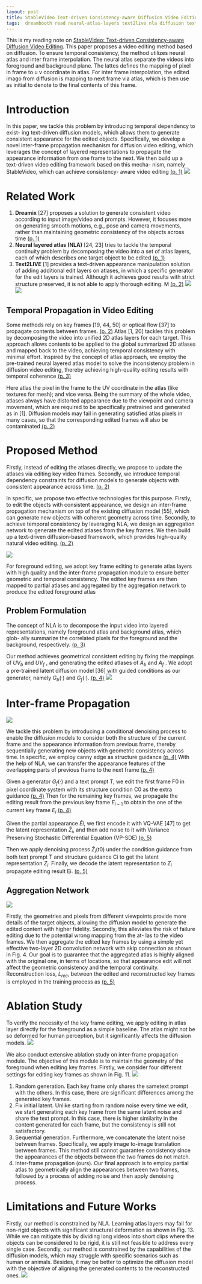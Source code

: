 ```yaml
---
layout: post
title: StableVideo Text-driven Consistency-aware Diffusion Video Editing
tags:  dreambooth read neural-atlas-layers text2live nla diffusion text2video dreamix
---
```


This is my reading note on [StableVideo: Text-driven Consistency-aware Diffusion Video Editing](https://github.com/rese1f/StableVideo). This paper proposes a video editing method based on diffusion. To ensure temporal consistency, the method utilizes neural atlas and inter frame interpolation. The neural atlas separate the videos into foreground and background plane. The lattes defines the mapping of pixel in frame to u v coordinate in atlas. For inter frame interpolation, the edited imago from diffusion is mapping to next frame via atlas, which is then use as initial to denote to the final contents of this frame.

# Introduction
In this paper, we tackle this problem by introducing temporal dependency to exist- ing text-driven diffusion models, which allows them to generate consistent appearance for the edited objects. Specifically, we develop a novel inter-frame propagation mechanism for diffusion video editing, which leverages the concept of layered representations to propagate the appearance information from one frame to the next. We then build up a text-driven video editing framework based on this mecha- nism, namely StableVideo, which can achieve consistency- aware video editing [(p. 1)](zotero://open-pdf/library/items/2DGI5GXC?page=1&annotation=AFFQGBMK)
![](https://raw.githubusercontent.com/zhangtemplar/zhangtemplar.github.io/master/uPic/chaiStableVideoTextdrivenConsistencyaware2023_1.png) 

# Related Work
1. **Dreamix** [27] proposes a solution to generate consistent video according to input image/video and prompts. However, it focuses more on generating smooth motions, e.g., pose and camera movements, rather than maintaining geometric consistency of the objects across time [(p. 1)](zotero://open-pdf/library/items/2DGI5GXC?page=1&annotation=WY98DW3C)
2. **Neural layered atlas (NLA)** [24, 23] tries to tackle the temporal continuity problem by decomposing the video into a set of atlas layers, each of which describes one target object to be edited [(p. 1)](zotero://open-pdf/library/items/2DGI5GXC?page=1&annotation=U49R88RS)
3. **Text2LIVE** [1] provides a text-driven appearance manipulation solution of adding additional edit layers on atlases, in which a specific generator for the edit layers is trained. Although it achieves good results with strict structure preserved, it is not able to apply thorough editing. M [(p. 2)](zotero://open-pdf/library/items/2DGI5GXC?page=2&annotation=Q993M889)
![](https://raw.githubusercontent.com/zhangtemplar/zhangtemplar.github.io/master/uPic/chaiStableVideoTextdrivenConsistencyaware2023_8.png) 
![](https://raw.githubusercontent.com/zhangtemplar/zhangtemplar.github.io/master/uPic/chaiStableVideoTextdrivenConsistencyaware2023_9.png) 

## Temporal Propagation in Video Editing
Some methods rely on key frames [19, 44, 50] or optical flow [37] to propagate contents between frames. [(p. 2)](zotero://open-pdf/library/items/2DGI5GXC?page=2&annotation=PKR7NMY6) Atlas [1, 20] tackles this problem by decomposing the video into unified 2D atlas layers for each target. This approach allows contents to be applied to the global summarized 2D atlases and mapped back to the video, achieving temporal consistency with minimal effort.  Inspired by the concept of atlas approach, we employ the pre-trained neural layered atlas model to solve the inconsistency problem in diffusion video editing, thereby achieving high-quality editing results with temporal coherence [(p. 3)](zotero://open-pdf/library/items/2DGI5GXC?page=3&annotation=5ZJ5DS75)

Here atlas the pixel in the frame to the UV coordinate in the atlas (like textures for mesh); and vice versa. Being the summary of the whole video, atlases always have distorted appearance due to the viewpoint and camera movement, which are required to be specifically pretrained and generated as in [1]. Diffusion models may fail in generating satisfied atlas pixels in many cases, so that the corresponding edited frames will also be contaminated [(p. 2)](zotero://open-pdf/library/items/2DGI5GXC?page=2&annotation=K5LTAX8U)

# Proposed Method
Firstly, instead of editing the atlases directly, we propose to update the atlases via editing key video frames. Secondly, we introduce temporal dependency constraints for diffusion models to generate objects with consistent appearance across time. [(p. 2)](zotero://open-pdf/library/items/2DGI5GXC?page=2&annotation=P8N2SAI2)

In specific, we propose two effective technologies for this purpose. Firstly, to edit the objects with consistent appearance, we design an inter-frame propagation mechanism on top of the existing diffusion model [55], which can generate new objects with coherent geometry across time. Secondly, to achieve temporal consistency by leveraging NLA, we design an aggregation network to generate the edited atlases from the key frames. 
We then build up a text-driven diffusion-based framework, which provides high-quality natural video editing. [(p. 2)](zotero://open-pdf/library/items/2DGI5GXC?page=2&annotation=GBLYBJQ5)


![](https://raw.githubusercontent.com/zhangtemplar/zhangtemplar.github.io/master/uPic/chaiStableVideoTextdrivenConsistencyaware2023-3-x44-y379.png) 

For foreground editing, we adopt key frame editing to generate atlas layers with high quality and the inter-frame propagation module to ensure better geometric and temporal consistency. The edited key frames are then mapped to partial atlases and aggregated by the aggregation network to produce the edited foreground atlas
## Problem Formulation
The concept of NLA is to decompose the input video into layered representations, namely foreground atlas and background atlas, which glob- ally summarize the correlated pixels for the foreground and the background, respectively. [(p. 3)](zotero://open-pdf/library/items/2DGI5GXC?page=3&annotation=6IANZKAE)


Our method achieves geometrical consistent editing by fixing the mappings of $UV_b$ and $UV_f$ , and generating the edited atlases of $A_b$ and $A_f$ . We adopt a pre-trained latent diffusion model [36] with guided conditions as our generator, namely $G_b(·)$ and $G_f (·)$. [(p. 4)](zotero://open-pdf/library/items/2DGI5GXC?page=4&annotation=NBF3RYDC)
![](https://raw.githubusercontent.com/zhangtemplar/zhangtemplar.github.io/master/uPic/chaiStableVideoTextdrivenConsistencyaware2023-4-x46-y216.png) 

# Inter-frame Propagation
![](https://raw.githubusercontent.com/zhangtemplar/zhangtemplar.github.io/master/uPic/chaiStableVideoTextdrivenConsistencyaware2023-4-x47-y443.png) 

We tackle this problem by introducing a conditional denoising process to enable the diffusion models to consider both the structure of the current frame and the appearance information from previous frame, thereby sequentially generating new objects with geometric consistency across time. In specific, we employ canny edge as structure guidance [(p. 4)](zotero://open-pdf/library/items/2DGI5GXC?page=4&annotation=H3WRS7PY) With the help of NLA, we can transfer the appearance features of the overlapping parts of previous frame to the next frame [(p. 4)](zotero://open-pdf/library/items/2DGI5GXC?page=4&annotation=SA9E82LC)

Given a generator $G_f (·)$ and a text prompt T, we edit the first frame F0 in pixel coordinate system with its structure condition C0 as the extra guidance [(p. 4)](zotero://open-pdf/library/items/2DGI5GXC?page=4&annotation=FLAH5EQ8) Then for the remaining key frames, we propagate the editing result from the previous key frame $E_{i−1}$ to obtain the one of the current key frame $E_i$ [(p. 4)](zotero://open-pdf/library/items/2DGI5GXC?page=4&annotation=273H3HKN)

Given the partial appearance $\hat{E}i$, we first encode it with VQ-VAE [47] to get the latent representation $\hat{Z}_i$, and then add noise to it with Variance Preserving Stochastic Differential Equation (VP-SDE) [(p. 5)](zotero://open-pdf/library/items/2DGI5GXC?page=5&annotation=8XD3DU2U)

Then we apply denoising process $\hat{Z}_i(t0)$ under the condition guidance from both text prompt T and structure guidance Ci to get the latent representation $Z_i$. Finally, we decode the latent representation to $Z_i$ propagate editing result Ei. [(p. 5)](zotero://open-pdf/library/items/2DGI5GXC?page=5&annotation=UJHJ5LZN)
## Aggregation Network
![](https://raw.githubusercontent.com/zhangtemplar/zhangtemplar.github.io/master/uPic/chaiStableVideoTextdrivenConsistencyaware2023-4-x305-y479.png) 

Firstly, the geometries and pixels from different viewpoints provide more details of the target objects, allowing the diffusion model to generate the edited content with higher fidelity. Secondly, this alleviates the risk of failure editing due to the potential wrong mapping from the at- las to the video frames. We then aggregate the edited key frames by using a simple yet effective two-layer 2D convolution network with skip connection as shown in Fig. 4. 
Our goal is to guarantee that the aggregated atlas is highly aligned with the original one, in terms of locations, so that appearance edit will not affect the geometric consistency and the temporal continuity. Reconstruction loss, $L_{rec}$, between the edited and reconstructed key frames is employed in the training process as [(p. 5)](zotero://open-pdf/library/items/2DGI5GXC?page=5&annotation=J3S5ZF8G)
# Ablation Study
To verify the necessity of the key frame editing, we apply editing in atlas layer directly for the foreground as a simple baseline. The atlas might not be so deformed for human perception, but it significantly affects the diffusion models.
![](https://raw.githubusercontent.com/zhangtemplar/zhangtemplar.github.io/master/uPic/chaiStableVideoTextdrivenConsistencyaware2023_10.png) 

We also conduct extensive ablation study on inter-frame propagation module. The objective of this module is to maintain the geometry of the foreground when editing key frames. Firstly, we consider four different settings for editing key frames as shown in Fig. 11.
![](https://raw.githubusercontent.com/zhangtemplar/zhangtemplar.github.io/master/uPic/chaiStableVideoTextdrivenConsistencyaware2023_11.png) 

1. Random generation. Each key frame only shares the sametext prompt with the others. In this case, there are significant differences among the generated key frames.
2. Fix initial latent. Unlike starting from random noise every time we edit, we start generating each key frame from the same latent noise and share the text prompt. In this case, there is higher similarity in the content generated for each frame, but the consistency is still not satisfactory.
3. Sequential generation. Furthermore, we concatenate the latent noise between frames. Specifically, we apply image to-image translation between frames. This method still cannot guarantee consistency since the appearances of the objects between the two frames do not match.
4. Inter-frame propagation (ours). Our final approach is to employ partial atlas to geometrically align the appearances between two frames, followed by a process of adding noise and then apply denoising process.
# Limitations and Future Works
Firstly, our method is constrained by NLA. Learning atlas layers may fail for non-rigid objects with significant structural deformation as shown in Fig. 13. While we can mitigate this by dividing long videos into short clips where the objects can be considered to be rigid, it is still not feasible to address every single case. Secondly, our method is constrained by the capabilities of the diffusion models, which may struggle with specific scenarios such as human or animals. Besides, it may be better to optimize the diffusion model with the objective of aligning the generated contents to the reconstructed ones.
![](https://raw.githubusercontent.com/zhangtemplar/zhangtemplar.github.io/master/uPic/chaiStableVideoTextdrivenConsistencyaware2023_13.png) 
